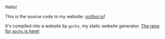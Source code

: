 Hello! 

This is the source code to my website: [victhor.io](https://victhor.io)!

It's compiled into a website by `gochs`, my static website generator. [The repo for `gochs` is here!](https://github.com/vsartor/gochs)
